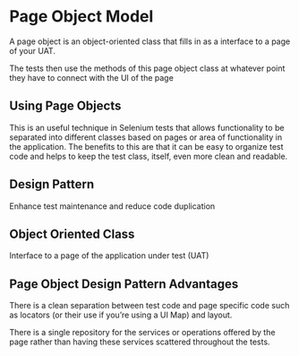 # Page Object Model

A page object is an object-oriented class that fills in as a interface to a page of your UAT.

The tests then use the methods of this page object class at whatever point they have to connect with the UI of the page

## Using Page Objects

This is an useful technique in Selenium tests that allows functionality to be separated into different classes based on pages or area of functionality in the application. The benefits to this are that it can be easy to organize test code and helps to keep the test class, itself, even more clean and readable.


## Design Pattern

Enhance test maintenance and reduce code duplication

## Object Oriented Class

Interface to a page of the application under test (UAT)

## Page Object Design Pattern Advantages

There is a clean separation between test code and page specific code such as locators (or their use if you’re using a UI Map) and layout.

There is a single repository for the services or operations offered by the page rather than having these services scattered throughout the tests.

